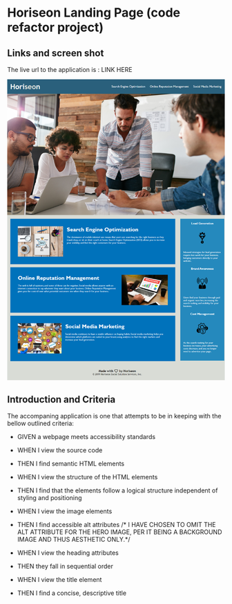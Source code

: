 # Horiseon Landing Page (code refactor project)

## Links and screen shot
The live url to the application is : LINK HERE

![webpage screenshot](./Develop/assets/images/final_landing_page.png)

## Introduction and Criteria

The accompaning application is one that attempts to be in keeping with the bellow outlined criteria:

* GIVEN a webpage meets accessibility standards

* WHEN I view the source code

* THEN I find semantic HTML elements

* WHEN I view the structure of the HTML elements

* THEN I find that the elements follow a logical structure independent of styling and positioning

* WHEN I view the image elements

* THEN I find accessible alt attributes /* I HAVE CHOSEN TO OMIT THE ALT ATTRIBUTE FOR THE HERO IMAGE, PER IT BEING A BACKGROUND IMAGE AND THUS AESTHETIC ONLY.*/

* WHEN I view the heading attributes

* THEN they fall in sequential order

* WHEN I view the title element

* THEN I find a concise, descriptive title






